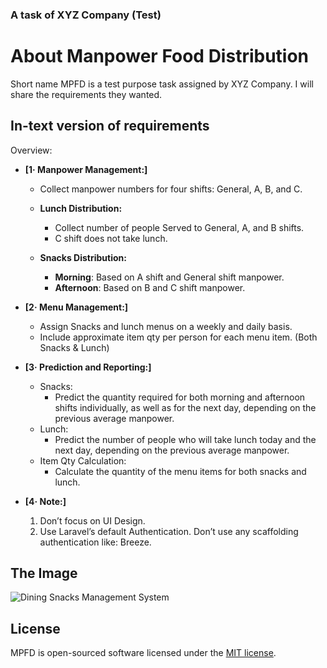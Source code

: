 <p align="center">
<h3>A task of XYZ Company (Test)</h3>
</p>

# About Manpower Food Distribution

Short name MPFD is a test purpose task assigned by XYZ Company. I will share the requirements they wanted.

## In-text version of requirements

Overview:
- **[1· Manpower Management:]**
    - Collect manpower numbers for four shifts: General, A, B, and C.
    - **Lunch Distribution:**
      - Collect number of people Served to General, A, and B shifts.
      - C shift does not take lunch.
    
    - **Snacks Distribution:**
      - **Morning**: Based on A shift and General shift manpower.
      - **Afternoon**: Based on B and C shift manpower.
      
- **[2· Menu Management:]**
    - Assign Snacks and lunch menus on a weekly and daily basis.
    - Include approximate item qty per person for each menu item. (Both Snacks & Lunch)

- **[3· Prediction and Reporting:]**
    - Snacks:
      - Predict the quantity required for both morning and afternoon shifts individually, as well as for the next day, depending on the previous average manpower.
    - Lunch:
      - Predict the number of people who will take lunch today and the next day, depending on the previous average manpower.
    - Item Qty Calculation:
      - Calculate the quantity of the menu items for both snacks and lunch.
  
- **[4· Note:]**
  1. Don’t focus on UI Design. 
  2. Use Laravel’s default Authentication. Don’t use any scaffolding authentication like: Breeze.

## The Image

![Dining   Snacks Management System](https://github.com/user-attachments/assets/b8af8ee3-239a-4ff9-a1e5-7857a9eeba6f)

## License

MPFD is open-sourced software licensed under the [MIT license](https://opensource.org/licenses/MIT).
